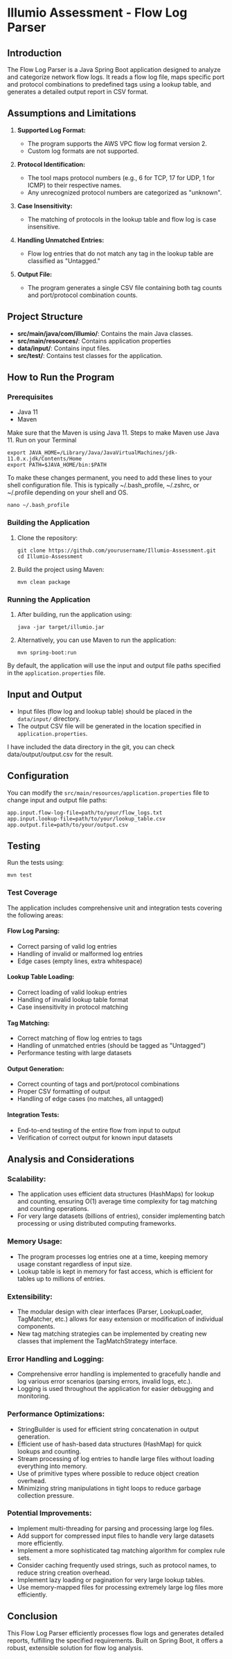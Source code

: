 # Illumio Assessment - Flow Log Parser

## Introduction

The Flow Log Parser is a Java Spring Boot application designed to analyze and categorize network flow logs. It reads a flow log file, maps specific port and protocol combinations to predefined tags using a lookup table, and generates a detailed output report in CSV format.

## Assumptions and Limitations

1. **Supported Log Format:** 
   - The program supports the AWS VPC flow log format version 2.
   - Custom log formats are not supported.
   
2. **Protocol Identification:** 
   - The tool maps protocol numbers (e.g., 6 for TCP, 17 for UDP, 1 for ICMP) to their respective names.
   - Any unrecognized protocol numbers are categorized as "unknown".
   
3. **Case Insensitivity:** 
   - The matching of protocols in the lookup table and flow log is case insensitive.
   
4. **Handling Unmatched Entries:** 
   - Flow log entries that do not match any tag in the lookup table are classified as "Untagged."

5. **Output File:** 
   - The program generates a single CSV file containing both tag counts and port/protocol combination counts.

## Project Structure

- **src/main/java/com/illumio/**: Contains the main Java classes.
- **src/main/resources/**: Contains application properties
- **data/input/**: Contains input files.
- **src/test/**: Contains test classes for the application.

## How to Run the Program

### Prerequisites

- Java 11
- Maven
  
Make sure that the Maven is using Java 11.
Steps to make Maven use Java 11. Run on your Terminal
```
export JAVA_HOME=/Library/Java/JavaVirtualMachines/jdk-11.0.x.jdk/Contents/Home
export PATH=$JAVA_HOME/bin:$PATH
```
To make these changes permanent, you need to add these lines to your shell configuration file. This is typically ~/.bash_profile, ~/.zshrc, or ~/.profile depending on your shell and OS.
```
nano ~/.bash_profile
```

### Building the Application

1. Clone the repository:
   ```
   git clone https://github.com/yourusername/Illumio-Assessment.git
   cd Illumio-Assessment
   ```

2. Build the project using Maven:
   ```
   mvn clean package
   ```

### Running the Application

1. After building, run the application using:
   ```
   java -jar target/illumio.jar
   ```

2. Alternatively, you can use Maven to run the application:
   ```
   mvn spring-boot:run
   ```

By default, the application will use the input and output file paths specified in the `application.properties` file.

## Input and Output

- Input files (flow log and lookup table) should be placed in the `data/input/` directory.
- The output CSV file will be generated in the location specified in `application.properties`.

I have included the data directory in the git, you can check data/output/output.csv for the result.

## Configuration

You can modify the `src/main/resources/application.properties` file to change input and output file paths:

```properties
app.input.flow-log-file=path/to/your/flow_logs.txt
app.input.lookup-file=path/to/your/lookup_table.csv
app.output.file=path/to/your/output.csv
```

## Testing

Run the tests using:
```
mvn test
```
### Test Coverage
The application includes comprehensive unit and integration tests covering the following areas:

#### Flow Log Parsing:

- Correct parsing of valid log entries
- Handling of invalid or malformed log entries
- Edge cases (empty lines, extra whitespace)


#### Lookup Table Loading:

- Correct loading of valid lookup entries
- Handling of invalid lookup table format
- Case insensitivity in protocol matching


#### Tag Matching:

- Correct matching of flow log entries to tags
- Handling of unmatched entries (should be tagged as "Untagged")
- Performance testing with large datasets


#### Output Generation:

- Correct counting of tags and port/protocol combinations
- Proper CSV formatting of output
- Handling of edge cases (no matches, all untagged)


#### Integration Tests:

- End-to-end testing of the entire flow from input to output
- Verification of correct output for known input datasets

## Analysis and Considerations

### Scalability:

- The application uses efficient data structures (HashMaps) for lookup and counting, ensuring O(1) average time complexity for tag matching and counting operations.
- For very large datasets (billions of entries), consider implementing batch processing or using distributed computing frameworks.


### Memory Usage:

- The program processes log entries one at a time, keeping memory usage constant regardless of input size.
- Lookup table is kept in memory for fast access, which is efficient for tables up to millions of entries.


### Extensibility:

- The modular design with clear interfaces (Parser, LookupLoader, TagMatcher, etc.) allows for easy extension or modification of individual components.
- New tag matching strategies can be implemented by creating new classes that implement the TagMatchStrategy interface.


### Error Handling and Logging:

- Comprehensive error handling is implemented to gracefully handle and log various error scenarios (parsing errors, invalid logs, etc.).
- Logging is used throughout the application for easier debugging and monitoring.


### Performance Optimizations:

- StringBuilder is used for efficient string concatenation in output generation.
- Efficient use of hash-based data structures (HashMap) for quick lookups and counting.
- Stream processing of log entries to handle large files without loading everything into memory.
- Use of primitive types where possible to reduce object creation overhead.
- Minimizing string manipulations in tight loops to reduce garbage collection pressure.


### Potential Improvements:

- Implement multi-threading for parsing and processing large log files.
- Add support for compressed input files to handle very large datasets more efficiently.
- Implement a more sophisticated tag matching algorithm for complex rule sets.
- Consider caching frequently used strings, such as protocol names, to reduce string creation overhead.
- Implement lazy loading or pagination for very large lookup tables.
- Use memory-mapped files for processing extremely large log files more efficiently.

## Conclusion

This Flow Log Parser efficiently processes flow logs and generates detailed reports, fulfilling the specified requirements. Built on Spring Boot, it offers a robust, extensible solution for flow log analysis.
